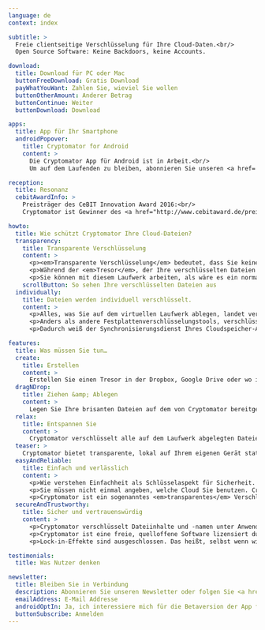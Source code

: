 ```yaml
---
language: de
context: index

subtitle: >
  Freie clientseitige Verschlüsselung für Ihre Cloud-Daten.<br/>
  Open Source Software: Keine Backdoors, keine Accounts.

download:
  title: Download für PC oder Mac
  buttonFreeDownload: Gratis Download
  payWhatYouWant: Zahlen Sie, wieviel Sie wollen
  buttonOtherAmount: Anderer Betrag
  buttonContinue: Weiter
  buttonDownload: Download

apps:
  title: App für Ihr Smartphone
  androidPopover:
    title: Cryptomator for Android
    content: >
      Die Cryptomator App für Android ist in Arbeit.<br/>
      Um auf dem Laufenden zu bleiben, abonnieren Sie unseren <a href='#Newsletter'>Newsletter</a>.

reception:
  title: Resonanz
  cebitAwardInfo: >
    Preisträger des CeBIT Innovation Award 2016:<br/>
    Cryptomator ist Gewinner des <a href="http://www.cebitaward.de/preistraeger/finalisten-2016/cryptomator.html" target="_blank">Sonderpreis for Usable Security and Privacy</a>.

howto:
  title: Wie schützt Cryptomator Ihre Cloud-Dateien?
  transparency:
    title: Transparente Verschlüsselung
    content: >
      <p><em>Transparente Verschlüsselung</em> bedeutet, dass Sie keinen Unterschied im Umgang mit Ihren Dateien bemerken werden.</p>
      <p>Während der <em>Tresor</em>, der Ihre verschlüsselten Dateien enthält, irgendwo in Ihrem Cloud-Ordner liegt, stellt Cryptomator ein virtuelles Laufwerk bereit, über welches Sie auf Ihre Dateien zugreifen können.</p>
      <p>Sie können mit diesem Laufwerk arbeiten, als wäre es ein normaler USB-Stick.</p>
    scrollButton: So sehen Ihre verschlüsselten Dateien aus
  individually:
    title: Dateien werden individuell verschlüsselt.
    content: >
      <p>Alles, was Sie auf dem virtuellen Laufwerk ablegen, landet verschlüsselt in Ihrem Tresor.</p>
      <p>Anders als andere Festplattenverschlüsselungstools, verschlüsselt Cryptomator jede Datei für sich. Wenn Sie also z.B. nur eine kleine Textdatei bearbeiten, verändert sich auch nur die entsprechende verschlüsselte Datei.</p> 
      <p>Dadurch weiß der Synchronisierungsdienst Ihres Cloudspeicher-Anbieters genau, was hochgeladen werden muss und was nicht.</p>

features:
  title: Was müssen Sie tun…
  create:
    title: Erstellen
    content: >
      Erstellen Sie einen Tresor in der Dropbox, Google Drive oder wo immer Sie wollen. Weisen Sie eine Passphrase zu und schon kann es losgehen.
  dragNDrop:
    title: Ziehen &amp; Ablegen
    content: >
      Legen Sie Ihre brisanten Dateien auf dem von Cryptomator bereitgestellten virtuellen Laufwerk ab. Ist das nicht einfach?
  relax:
    title: Entspannen Sie
    content: >
      Cryptomator verschlüsselt alle auf dem Laufwerk abgelegten Dateien noch vor dem Ablegen, sodass sie gar nicht unverschlüsselt in der Cloud landen. Damit ist Ihre Cloud nun sicher.
  teaser: >
    Cryptomator bietet transparente, lokal auf Ihrem eigenen Gerät stattfindende Verschlüsselung für Ihre Cloud. Schützen Sie Ihre Dokumente vor unerlaubtem Zugriff. Cryptomator ist eine freie, quelloffene Software, sodass Sie sicher vor Hintertüren sind. 
  easyAndReliable:
    title: Einfach und verlässlich
    content: >
      <p>Wie verstehen Einfachheit als Schlüsselaspekt für Sicherheit. Mit Cryptomator brauchen Sie sich nicht mit Accounts, Schlüsselverwaltung, Cloudzugriffsbewilligungen oder Chiffre-Einstellungen herumschlagen. Suchen Sie sich einfach ein Passwort aus und das war's schon.</p>
      <p>Sie müssen nicht einmal angeben, welche Cloud Sie benutzen. Cryptomator verschlüsselt unabhängig vom gewählten Speicherort. Das macht die Anwendung so einfach, was wir als riesigen Gewinn für die Verlässlichkeit empfinden. Kompliziertheit zerstört Sicherheit.</p>
      <p>Cryptomator ist ein sogenanntes <em>transparentes</em> Verschlüsselungswerkzeug. Das bedeutet, dass Sie keine neuen Arbeitsabläufe erlernen müssen. Arbeiten Sie mit Ihren Dateien so, wie sie es gewohnt sind.</p>
  secureAndTrustworthy:
    title: Sicher und vertrauenswürdig
    content: >
      <p>Cryptomator verschlüsselt Dateiinhalte und -namen unter Anwendung von AES. Ihre Passphrase wird durch Script gegen Aufbruchversuche geschützt. Pfadstrukturen sowie Dateigrößen werden verschleiert. Nur das Änderungsdatum Ihrer Dateien kann nicht verschlüsselt werden ohne die Cloudsynchronisierung zu stören.</p>
      <p>Cryptomator ist eine freie, quelloffene Software lizensiert durch die MIT / X Consortium License. Dadurch kann jeder unseren Code einsehen. Es ist unmöglich für Dritte, Hintertüren einzubauen. Außerdem können wir Schwachstellen nicht verheimlichen. Und das Beste ist: Sie brauchen uns nicht vertrauen, weil Sie uns kontrollieren können!</p>
      <p>Lock-in-Effekte sind ausgeschlossen. Das heißt, selbst wenn wir entscheiden würden, die Entwicklung einzustellen, haben bereits Hunderte anderer Entwickler den Quellcode kopiert. Da Sie keinen Account benötigen, werden Sie also niemals vor verschlossenen Türen stehen.</p>

testimonials:
  title: Was Nutzer denken

newsletter:
  title: Bleiben Sie in Verbindung
  description: Abonnieren Sie unseren Newsletter oder folgen Sie <a href="https://twitter.com/Cryptomator" target="_blank">@Cryptomator</a> auf Twitter.
  emailAddress: E-Mail Addresse
  androidOptIn: Ja, ich interessiere mich für die Betaversion der App für Android.
  buttonSubscribe: Anmelden
--- 
```

